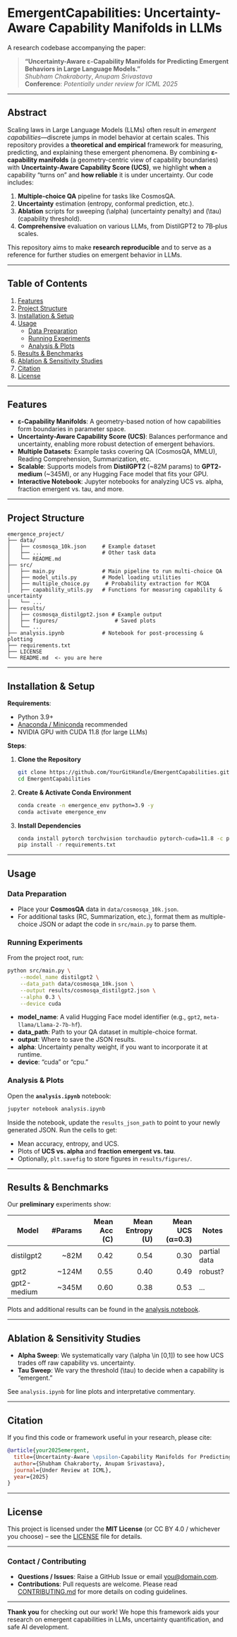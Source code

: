 # **EmergentCapabilities: Uncertainty-Aware Capability Manifolds in LLMs**

A research codebase accompanying the paper:

> **“Uncertainty-Aware ε-Capability Manifolds for Predicting Emergent Behaviors in Large Language Models.”**  
> *Shubham Chakraborty*, *Anupam Srivastava*  
> **Conference**: *Potentially under review for ICML 2025*

---

## **Abstract**



Scaling laws in Large Language Models (LLMs) often result in *emergent capabilities*—discrete jumps in model behavior at certain scales. This repository provides a **theoretical and empirical** framework for measuring, predicting, and explaining these emergent phenomena. By combining **ε-capability manifolds** (a geometry-centric view of capability boundaries) with **Uncertainty-Aware Capability Score (UCS)**, we highlight **when** a capability “turns on” and **how reliable** it is under uncertainty. Our code includes:

1. **Multiple-choice QA** pipeline for tasks like CosmosQA.  
2. **Uncertainty** estimation (entropy, conformal prediction, etc.).  
3. **Ablation** scripts for sweeping \(\alpha\) (uncertainty penalty) and \(\tau\) (capability threshold).  
4. **Comprehensive** evaluation on various LLMs, from DistilGPT2 to 7B‐plus scales.

This repository aims to make **research reproducible** and to serve as a reference for further studies on emergent behavior in LLMs.

---

## **Table of Contents**

1. [Features](#features)  
2. [Project Structure](#project-structure)  
3. [Installation & Setup](#installation--setup)  
4. [Usage](#usage)  
   - [Data Preparation](#data-preparation)  
   - [Running Experiments](#running-experiments)  
   - [Analysis & Plots](#analysis--plots)  
5. [Results & Benchmarks](#results--benchmarks)  
6. [Ablation & Sensitivity Studies](#ablation--sensitivity-studies)  
7. [Citation](#citation)  
8. [License](#license)  

---

## **Features**

- **ε-Capability Manifolds**: A geometry-based notion of how capabilities form boundaries in parameter space.  
- **Uncertainty-Aware Capability Score (UCS)**: Balances performance and uncertainty, enabling more robust detection of emergent behaviors.  
- **Multiple Datasets**: Example tasks covering QA (CosmosQA, MMLU), Reading Comprehension, Summarization, etc.  
- **Scalable**: Supports models from **DistilGPT2** (~82M params) to **GPT2‐medium** (~345M), or any Hugging Face model that fits your GPU.  
- **Interactive Notebook**: Jupyter notebooks for analyzing UCS vs. alpha, fraction emergent vs. tau, and more.

---

## **Project Structure**

```
emergence_project/
├── data/
│   ├── cosmosqa_10k.json     # Example dataset
│   ├── ...                   # Other task data
│   └── README.md
├── src/
│   ├── main.py               # Main pipeline to run multi-choice QA
│   ├── model_utils.py        # Model loading utilities
│   ├── multiple_choice.py     # Probability extraction for MCQA
│   ├── capability_utils.py   # Functions for measuring capability & uncertainty
│   └── ...
├── results/
│   ├── cosmosqa_distilgpt2.json # Example output
│   ├── figures/                  # Saved plots
│   └── ...
├── analysis.ipynb            # Notebook for post-processing & plotting
├── requirements.txt
├── LICENSE
└── README.md  <- you are here
```

---

## **Installation & Setup**

**Requirements**:
- Python 3.9+  
- [Anaconda / Miniconda](https://docs.conda.io/en/latest/) recommended  
- NVIDIA GPU with CUDA 11.8 (for large LLMs)

**Steps**:
1. **Clone the Repository**  
   ```bash
   git clone https://github.com/YourGitHandle/EmergentCapabilities.git
   cd EmergentCapabilities
   ```
2. **Create & Activate Conda Environment**  
   ```bash
   conda create -n emergence_env python=3.9 -y
   conda activate emergence_env
   ```
3. **Install Dependencies**  
   ```bash
   conda install pytorch torchvision torchaudio pytorch-cuda=11.8 -c pytorch -c nvidia
   pip install -r requirements.txt
   ```

---

## **Usage**

### **Data Preparation**

- Place your **CosmosQA** data in `data/cosmosqa_10k.json`.  
- For additional tasks (RC, Summarization, etc.), format them as multiple-choice JSON or adapt the code in `src/main.py` to parse them.

### **Running Experiments**

From the project root, run:

```bash
python src/main.py \
    --model_name distilgpt2 \
    --data_path data/cosmosqa_10k.json \
    --output results/cosmosqa_distilgpt2.json \
    --alpha 0.3 \
    --device cuda
```

- **model_name**: A valid Hugging Face model identifier (e.g., `gpt2`, `meta-llama/Llama-2-7b-hf`).  
- **data_path**: Path to your QA dataset in multiple-choice format.  
- **output**: Where to save the JSON results.  
- **alpha**: Uncertainty penalty weight, if you want to incorporate it at runtime.  
- **device**: “cuda” or “cpu.”

### **Analysis & Plots**

Open the **`analysis.ipynb`** notebook:

```bash
jupyter notebook analysis.ipynb
```

Inside the notebook, update the `results_json_path` to point to your newly generated JSON. Run the cells to get:

- Mean accuracy, entropy, and UCS.  
- Plots of **UCS vs. alpha** and **fraction emergent vs. tau**.  
- Optionally, `plt.savefig` to store figures in `results/figures/`.

---

## **Results & Benchmarks**

Our **preliminary** experiments show:

| Model         | #Params | Mean Acc (C) | Mean Entropy (U) | Mean UCS (α=0.3) | Notes           |
|---------------|--------:|-------------:|------------------:|------------------:|-----------------|
| distilgpt2    | ~82M    | 0.42         | 0.54             | 0.30             | partial data    |
| gpt2          | ~124M   | 0.55         | 0.40             | 0.49             | robust?         |
| gpt2-medium   | ~345M   | 0.60         | 0.38             | 0.53             | ...             |

Plots and additional results can be found in the [analysis notebook](analysis.ipynb).

---

## **Ablation & Sensitivity Studies**

- **Alpha Sweep**: We systematically vary \(\alpha \in [0,1]\) to see how UCS trades off raw capability vs. uncertainty.  
- **Tau Sweep**: We vary the threshold \(\tau\) to decide when a capability is “emergent.”  

See `analysis.ipynb` for line plots and interpretative commentary.

---

## **Citation**

If you find this code or framework useful in your research, please cite:

```bibtex
@article{your2025emergent,
  title={Uncertainty-Aware \epsilon-Capability Manifolds for Predicting Emergent Behaviors in Large Language Models},
  author={Shubham Chakraborty, Anupam Srivastava},
  journal={Under Review at ICML},
  year={2025}
}
```

---

## **License**

This project is licensed under the **MIT License** (or CC BY 4.0 / whichever you choose) – see the [LICENSE](LICENSE) file for details.

---

### **Contact / Contributing**

- **Questions / Issues**: Raise a GitHub Issue or email [you@domain.com](mailto:chakraborty.shubham007@gmail.com).  
- **Contributions**: Pull requests are welcome. Please read [CONTRIBUTING.md](CONTRIBUTING.md) for more details on coding guidelines.

---

**Thank you** for checking out our work! We hope this framework aids your research on emergent capabilities in LLMs, uncertainty quantification, and safe AI development.
